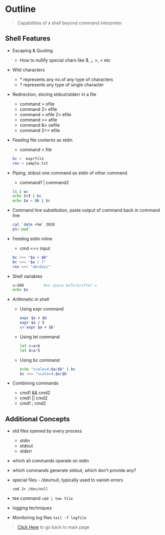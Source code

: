 # Outline

> Capabilities of a shell beyond command interpreter

## Shell Features

* Escaping & Quoting
  * How to nullify special chars like $, ;, >, < etc  
* Wild characters
  * \* represents any no.of any type of characters
  * ? represents any type of single character
* Redirection, storing stdout/stderr in a file
  * command > ofile
  * command 2> efile
  * command > ofile 2> efile
  * command >> afile
  * command &> oefile
  * command 2>> efile  
* Feeding file contents as stdin
  * command < file

  ```sh
  bc <  exprfile
  rev < sample.txt
  ```

* Piping, stdout one command as stdin of other command
  * command1 | command2

  ```sh
  ls | wc
  echo 2+3 | bc
  echo $a > $b | bc
  ```

* Command line substitution, paste output of command back in command line

  ```sh
  cal `date +%m` 2020
  p1=`pwd`
  ```

* Feeding stdin inline
  * cmd <<< input

  ```sh
  bc <<< "$a + $b"
  bc <<< "$a / 7"
  rev <<< "abcdxyz"
  ```

* Shell variables

  ```sh
  x=100         #no space before/after =
  echo $x
  ```

* Arithmetic in shell
  * Using expr command

    ```sh
    expr $a + $b
    expr $a / 5
    c=`expr $a + $b`
    ```

  * Using let command

    ```sh
    let c=a+b
    let d=a*5
    ```

  * Using bc command

    ```sh
    echo "scale=4;$a/$b" | bc
    bc <<< "scale=4;$a/$b
    ```

* Combining commands
  * cmd1 && cmd2
  * cmd1 || cmd2
  * cmd1 ; cmd2

## Additional Concepts

* std files opened by every process
  * stdin
  * stdout
  * stderr
* which all commands operate on stdin
* which commands generate stdout, which don't provide any?
* special files - /dev/null, typically used to vanish errors

  `cmd 2> /dev/null`

* tee command `cmd | tee file`
* logging techniques
* Monitoring log files `tail -f logfile`

> [Click Here](README.md) to go back to main page

